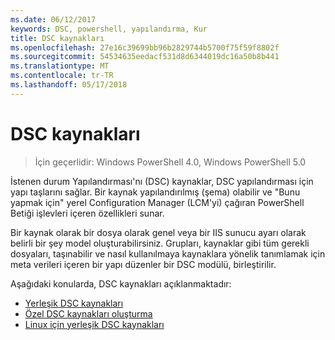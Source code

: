 ```yaml
---
ms.date: 06/12/2017
keywords: DSC, powershell, yapılandırma, Kur
title: DSC kaynakları
ms.openlocfilehash: 27e16c39699bb96b2829744b5700f75f59f8802f
ms.sourcegitcommit: 54534635eedacf531d8d6344019dc16a50b8b441
ms.translationtype: MT
ms.contentlocale: tr-TR
ms.lasthandoff: 05/17/2018
---
```

# <a name="dsc-resources"></a>DSC kaynakları

>İçin geçerlidir: Windows PowerShell 4.0, Windows PowerShell 5.0

İstenen durum Yapılandırması'nı (DSC) kaynaklar, DSC yapılandırması için yapı taşlarını sağlar. Bir kaynak yapılandırılmış (şema) olabilir ve "Bunu yapmak için" yerel Configuration Manager (LCM'yi) çağıran PowerShell Betiği işlevleri içeren özellikleri sunar.

Bir kaynak olarak bir dosya olarak genel veya bir IIS sunucu ayarı olarak belirli bir şey model oluşturabilirsiniz.  Grupları, kaynaklar gibi tüm gerekli dosyaları, taşınabilir ve nasıl kullanılmaya kaynaklara yönelik tanımlamak için meta verileri içeren bir yapı düzenler bir DSC modülü, birleştirilir.

Aşağıdaki konularda, DSC kaynakları açıklanmaktadır:

- [Yerleşik DSC kaynakları](builtInResource.md)
- [Özel DSC kaynakları oluşturma](authoringResource.md)
- [Linux için yerleşik DSC kaynakları](lnxBuiltInResources.md)